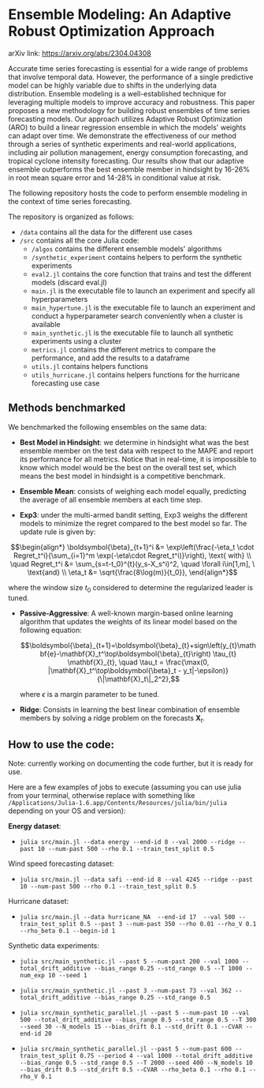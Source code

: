 # Ensemble Modeling: An Adaptive Robust Optimization Approach

arXiv link: https://arxiv.org/abs/2304.04308

Accurate time series forecasting is essential for a wide range of problems that involve temporal data. However, the performance of a single predictive model can be highly variable due to shifts in the underlying data distribution. Ensemble modeling is a well-established technique for leveraging multiple models to improve accuracy and robustness. This paper proposes a new methodology for building robust ensembles of time series forecasting models.  Our approach utilizes Adaptive Robust Optimization (ARO) to build a linear regression ensemble in which the models' weights can adapt over time. We demonstrate the effectiveness of our method through a series of synthetic experiments and real-world applications, including air pollution management, energy consumption forecasting, and tropical cyclone intensity forecasting. Our results show that our adaptive ensemble outperforms the best ensemble member in hindsight by 16-26\% in root mean square error and 14-28\% in conditional value at risk.

The following repository hosts the code to perform ensemble modeling in the context of time series forecasting.

The repository is organized as follows:


- ```/data``` contains all the data for the different use cases
- ```/src``` contains all the core Julia code: 
  - ```/algos``` contains the different ensemble models' algorithms 
  - ```/synthetic_experiment``` contains helpers to perform the synthetic experiments
  - ```eval2.jl``` contains the core function that trains and test the different models (discard eval.jl)
  - ```main.jl``` is the executable file to launch an experiment and specify all hyperparameters
  - ```main_hypertune.jl``` is the executable file to launch an experiment and conduct a hyperparameter search conveniently when a cluster is available
  - ```main_synthetic.jl``` is the executable file to launch all synthetic experiments using a cluster
  - ```metrics.jl``` contains the different metrics to compare the performance, and add the results to a dataframe
  - ```utils.jl``` contains helpers functions
  - ```utils_hurricane.jl``` contains helpers functions for the hurricane forecasting use case

## Methods benchmarked

We benchmarked the following ensembles on the same data:

- **Best Model in Hindsight**: we determine in hindsight what was the best ensemble member on the test data with respect to the MAPE and report its performance for all metrics. Notice that in real-time, it is impossible to know which model would be the best on the overall test set, which means the best model in hindsight is a competitive benchmark.

- **Ensemble Mean**: consists of weighing each model equally, predicting the average of all ensemble members at each time step.

- **Exp3**: under the multi-armed bandit setting, Exp3 weighs the different models to minimize the regret compared to the best model so far. The update rule is given by:

```math
\begin{align*}
\boldsymbol{\beta}_{t+1}^i &= \exp\left(\frac{-\eta_t \cdot Regret_t^i}{\sum_{i=1}^m \exp(-\eta\cdot Regret_t^i)}\right),  \text{ with} \\ \quad Regret_t^i &= \sum_{s=t-t_0}^{t}(y_s-X_s^i)^2, \quad \forall i\in[1,m], \ \text{and} \\
\eta_t &= \sqrt{\frac{8\log(m)}{t_0}},
\end{align*}
```
where the window size $t_0$ considered to determine the regularized leader is tuned.

- **Passive-Aggressive**: A well-known margin-based online learning algorithm that updates the weights of its linear model based on the following equation:

    ```math
    \boldsymbol{\beta}_{t+1}=\boldsymbol{\beta}_{t}+sign\left(y_{t}\mathbf{e}-\mathbf{X}_t^\top\boldsymbol{\beta}_{t}\right) \tau_{t} \mathbf{X}_{t}, \quad \tau_t = \frac{\max(0, |\mathbf{X}_t^\top\boldsymbol{\beta}_t  - y_t|-\epsilon)}{\|\mathbf{X}_t\|_2^2},
    ```
    where $\epsilon$ is a margin parameter to be tuned.

- **Ridge**: Consists in learning the best linear combination of ensemble members by solving a ridge problem on the forecasts $\mathbf{X}_{t}$.



## How to use the code:

Note: currently working on documenting the code further, but it is ready for use.

Here are a few examples of jobs to execute (assuming you can use julia from your terminal, otherwise replace with something like ```/Applications/Julia-1.6.app/Contents/Resources/julia/bin/julia``` depending on your OS and version):

**Energy dataset**:
- ```julia src/main.jl --data energy --end-id 8 --val 2000 --ridge --past 10 --num-past 500 --rho 0.1 --train_test_split 0.5```

Wind speed forecasting dataset:
- ```julia src/main.jl --data safi --end-id 8 --val 4245 --ridge --past 10 --num-past 500 --rho 0.1 --train_test_split 0.5```

Hurricane dataset:

- ```julia src/main.jl --data hurricane_NA  --end-id 17  --val 500 --train_test_split 0.5 --past 3 --num-past 350 --rho 0.01 --rho_V 0.1 --rho_beta 0.1 --begin-id 1```

Synthetic data experiments:

- ```julia src/main_synthetic.jl --past 5 --num-past 200 --val 1000 --total_drift_additive --bias_range 0.25 --std_range 0.5 --T 1000 --num_exp 10 --seed 1```

- ```julia src/main_synthetic.jl --past 3 --num-past 73 --val 362 --total_drift_additive --bias_range 0.25 --std_range 0.5```

- ```julia src/main_synthetic_parallel.jl --past 5 --num-past 10 --val 500 --total_drift_additive --bias_range 0.5 --std_range 0.5 --T 300 --seed 30 --N_models 15 --bias_drift 0.1 --std_drift 0.1 --CVAR --end-id 20```

- ```julia src/main_synthetic_parallel.jl --past 5 --num-past 600 --train_test_split 0.75 --period 4 --val 1000 --total_drift_additive --bias_range 0.5 --std_range 0.5 --T 2000 --seed 400 --N_models 10 --bias_drift 0.5 --std_drift 0.5 --CVAR --rho_beta 0.1 --rho 0.1 --rho_V 0.1```
